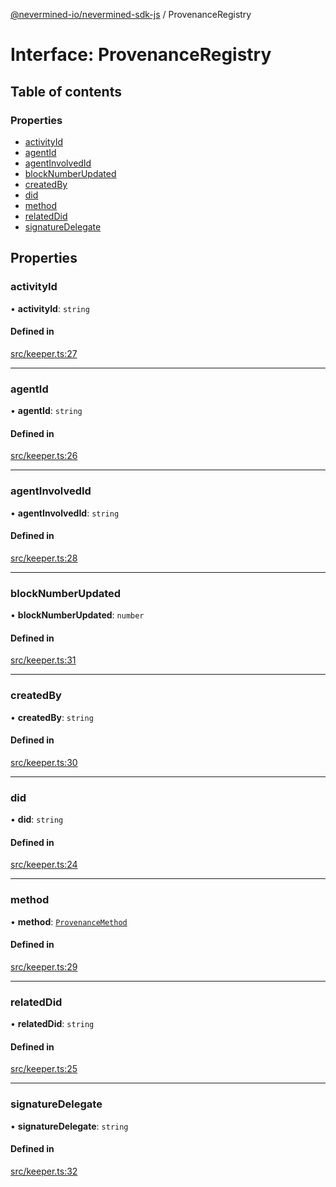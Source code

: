 [@nevermined-io/nevermined-sdk-js](../code-reference.md) / ProvenanceRegistry

# Interface: ProvenanceRegistry

## Table of contents

### Properties

- [activityId](ProvenanceRegistry.md#activityid)
- [agentId](ProvenanceRegistry.md#agentid)
- [agentInvolvedId](ProvenanceRegistry.md#agentinvolvedid)
- [blockNumberUpdated](ProvenanceRegistry.md#blocknumberupdated)
- [createdBy](ProvenanceRegistry.md#createdby)
- [did](ProvenanceRegistry.md#did)
- [method](ProvenanceRegistry.md#method)
- [relatedDid](ProvenanceRegistry.md#relateddid)
- [signatureDelegate](ProvenanceRegistry.md#signaturedelegate)

## Properties

### activityId

• **activityId**: `string`

#### Defined in

[src/keeper.ts:27](https://github.com/nevermined-io/sdk-js/blob/55f88d2/src/keeper.ts#L27)

___

### agentId

• **agentId**: `string`

#### Defined in

[src/keeper.ts:26](https://github.com/nevermined-io/sdk-js/blob/55f88d2/src/keeper.ts#L26)

___

### agentInvolvedId

• **agentInvolvedId**: `string`

#### Defined in

[src/keeper.ts:28](https://github.com/nevermined-io/sdk-js/blob/55f88d2/src/keeper.ts#L28)

___

### blockNumberUpdated

• **blockNumberUpdated**: `number`

#### Defined in

[src/keeper.ts:31](https://github.com/nevermined-io/sdk-js/blob/55f88d2/src/keeper.ts#L31)

___

### createdBy

• **createdBy**: `string`

#### Defined in

[src/keeper.ts:30](https://github.com/nevermined-io/sdk-js/blob/55f88d2/src/keeper.ts#L30)

___

### did

• **did**: `string`

#### Defined in

[src/keeper.ts:24](https://github.com/nevermined-io/sdk-js/blob/55f88d2/src/keeper.ts#L24)

___

### method

• **method**: [`ProvenanceMethod`](../enums/ProvenanceMethod.md)

#### Defined in

[src/keeper.ts:29](https://github.com/nevermined-io/sdk-js/blob/55f88d2/src/keeper.ts#L29)

___

### relatedDid

• **relatedDid**: `string`

#### Defined in

[src/keeper.ts:25](https://github.com/nevermined-io/sdk-js/blob/55f88d2/src/keeper.ts#L25)

___

### signatureDelegate

• **signatureDelegate**: `string`

#### Defined in

[src/keeper.ts:32](https://github.com/nevermined-io/sdk-js/blob/55f88d2/src/keeper.ts#L32)

